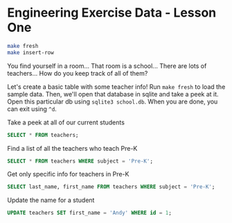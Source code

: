 # Engineering Exercise Data - Lesson One

```sh
make fresh
make insert-row
```

You find yourself in a room... 
That room is a school...
There are lots of teachers...
How do you keep track of all of them?

Let's create a basic table with some teacher info! Run `make fresh` to load the sample data. Then, we'll open that database in sqlite and take a peek at it. Open this particular db using `sqlite3 school.db`. When you are done, you can exit using `^d`.

Take a peek at all of our current students

```sql
SELECT * FROM teachers;
```

Find a list of all the teachers who teach Pre-K

```sql
SELECT * FROM teachers WHERE subject = 'Pre-K'; 
```

Get only specific info for teachers in Pre-K

```sql
SELECT last_name, first_name FROM teachers WHERE subject = 'Pre-K';
```

Update the name for a student
```sql
UPDATE teachers SET first_name = 'Andy' WHERE id = 1;
```
